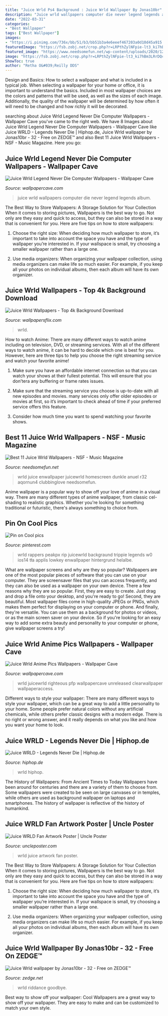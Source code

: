 ```yaml
---
title: "Juice Wrld Ps4 Background : Juice Wrld Wallpaper By Jonas10br"
description: "Juice wrld wallpapers computer die never legend legends album"
date: "2022-03-31"
categories:
- "Best Wallpaper"
tags: ["Best Wallpaper"]
images:
- "https://i.pinimg.com/736x/bb/51/b3/bb51b3a4e6eeef467203a0d10d45a915.jpg"
featuredImage: "https://fsb.zobj.net/crop.php?r=LRPthZylNFpie-lt3_ki7hBm3LRrDQcYYX_TBsnKJlkbUHLIyHccBnT-RzyJqKiNjiuYJjlsZTg2sH5F4yGok1A2y91oG7g5w_4Tj1nvYNZIa8Uhio97-GuZtdMYoftHQwz7I_8D9CY_P499"
featured_image: "https://www.needsomefun.net/wp-content/uploads/2020/12/juice-wrld-wallpaper-5.png"
image: "https://fsb.zobj.net/crop.php?r=LRPthZylNFpie-lt3_ki7hBm3LRrDQcYYX_TBsnKJlkbUHLIyHccBnT-RzyJqKiNjiuYJjlsZTg2sH5F4yGok1A2y91oG7g5w_4Tj1nvYNZIa8Uhio97-GuZtdMYoftHQwz7I_8D9CY_P499"
ShowToc: true
author: "Retha O&#039;Reilly DDS"
---
```



Design and Basics: How to select a wallpaper and what is included in a typical job.
When selecting a wallpaper for your home or office, it is important to understand the basics. Included in most wallpaper choices are the colors and patterns that will be used, as well as the sizes of each image. Additionally, the quality of the wallpaper will be determined by how often it will need to be changed and how richly it will be decorated.

	

		
searching about Juice Wrld Legend Never Die Computer Wallpapers - Wallpaper Cave you've came to the right web. We have 8 Images about Juice Wrld Legend Never Die Computer Wallpapers - Wallpaper Cave like Juice WRLD - Legends Never Die | Hiphop.de, Juice Wrld wallpaper by Jonas10br - 32 - Free on ZEDGE™ and also Best 11 Juice Wrld Wallpapers - NSF - Music Magazine. Here you go:
		
    
## Juice Wrld Legend Never Die Computer Wallpapers - Wallpaper Cave

<img loading=lazy src="https://wallpapercave.com/wp/wp6946646.jpg" onerror="this.onerror=null;this.src='https://tse2.mm.bing.net/th?id=OIP.p_AFC85c_2wytO0imoEEzgHaE8&amp;pid=15.1';" alt="Juice Wrld Legend Never Die Computer Wallpapers - Wallpaper Cave">

_Source: wallpapercave.com_

>juice wrld wallpapers computer die never legend legends album. 

	

The Best Way to Store Wallpapers: A Storage Solution for Your Collection
When it comes to storing pictures, Wallpapers is the best way to go. Not only are they easy and quick to access, but they can also be stored in a way that is convenient for you. Here are five tips on how to store wallpapers:
1) Choose the right size: When deciding how much wallpaper to store, it’s important to take into account the space you have and the type of wallpaper you’re interested in. If your wallspace is small, try choosing a smaller wallpaper rather than a large one.

2) Use media organizers: When organizing your wallpaper collection, using media organizers can make life so much easier. For example, if you keep all your photos on individual albums, then each album will have its own organizer.

    
## Juice Wrld Wallpapers - Top 4k Background Download

<img loading=lazy src="https://wallpapersflix.com/wp-content/uploads/2020/07/Juice-Wrld-Wallpapers-2020-485x1024.jpg" onerror="this.onerror=null;this.src='https://tse3.mm.bing.net/th?id=OIP.pmyoxHXrTUWE5PfQUFRzKQHaPo&amp;pid=15.1';" alt="Juice Wrld Wallpapers - Top 4k Background Download">

_Source: wallpapersflix.com_

>wrld. 

	

How to watch Anime: There are many different ways to watch anime including on television, DVD, or streaming services.
With all of the different ways to watch anime, it can be hard to decide which one is best for you. However, here are three tips to help you choose the right streaming service and watch your favorite anime!
1. Make sure you have an affordable internet connection so that you can watch your shows at their fullest potential. This will ensure that you don’tera any buffering or frame rates issues.

2. Make sure that the streaming service you choose is up-to-date with all new episodes and movies. many services only offer older episodes or movies at first, so it’s important to check ahead of time if your preferred service offers this feature.

3. Consider how much time you want to spend watching your favorite shows.

    
## Best 11 Juice Wrld Wallpapers - NSF - Music Magazine

<img loading=lazy src="https://www.needsomefun.net/wp-content/uploads/2020/12/juice-wrld-wallpaper-5.png" onerror="this.onerror=null;this.src='https://tse1.mm.bing.net/th?id=OIP.W4FFy2K_yNvpLNwYGXcxUwHaNK&amp;pid=15.1';" alt="Best 11 Juice Wrld Wallpapers - NSF - Music Magazine">

_Source: needsomefun.net_

>wrld juice enwallpaper juicewrld homescreen dunkle anuel r32 aqornun4 clubbinglove needsomefun. 

	

Anime wallpaper is a popular way to show off your love of anime in a visual way. There are many different types of anime wallpaper, from classic cel-shading to realistic graphics. Whether you're looking for something traditional or futuristic, there's always something to choice from.

    
## Pin On Cool Pics

<img loading=lazy src="https://i.pinimg.com/736x/bb/51/b3/bb51b3a4e6eeef467203a0d10d45a915.jpg" onerror="this.onerror=null;this.src='https://tse1.mm.bing.net/th?id=OIP.iWIFsX_idICpMRe-V0d36AHaNJ&amp;pid=15.1';" alt="Pin on Cool pics">

_Source: pinterest.com_

>wrld rappers peakpx rip juicewrld backgraund trippie legends w0 ios14 tła applis lowkey enwallpaper hintergrund helalbe. 

	

What are wallpaper screens and why are they so popular?
Wallpapers are one of the most popular pieces of software that you can use on your computer. They are screensaver files that you can access frequently, and they can also be used as a wallpaper on your own device. There a few reasons why they are so popular. First, they are easy to create. Just drag and drop a file onto your desktop, and you're ready to go! Second, they are beautiful. Most wallpaper files come in high-quality JPEGs or PNGs, which makes them perfect for displaying on your computer or phone. And finally, they're versatile. You can use them as a background for photos or videos, or as the main screen saver on your device. So if you're looking for an easy way to add some extra beauty and personality to your computer or phone, give wallpaper screens a try!

    
## Juice Wrld Anime Pics Wallpapers - Wallpaper Cave

<img loading=lazy src="https://wallpapercave.com/wp/wp5955602.jpg" onerror="this.onerror=null;this.src='https://tse2.mm.bing.net/th?id=OIP.eOcHv0UrD1mkLzmPo_xz3gHaNK&amp;pid=15.1';" alt="Juice Wrld Anime Pics Wallpapers - Wallpaper Cave">

_Source: wallpapercave.com_

>wrld juicewrld righteous pfp wallpapercave unreleased clearwallpaper wallpaperaccess. 

	

Different ways to style your wallpaper:
There are many different ways to style your wallpaper, which can be a great way to add a little personality to your home. Some people prefer natural colors without any artificial chemicals, while others prefer classic designs with a modern edge. There is no right or wrong answer, and it really depends on what you like and how you want your home to look.

    
## Juice WRLD - Legends Never Die | Hiphop.de

<img loading=lazy src="https://hiphop.de/sites/default/files/juicewrld_0.jpg" onerror="this.onerror=null;this.src='https://tse4.mm.bing.net/th?id=OIP.UKHi6TfJ27Rw3X04_8eErgHaHa&amp;pid=15.1';" alt="Juice WRLD - Legends Never Die | Hiphop.de">

_Source: hiphop.de_

>wrld hiphop. 

	

The History of Wallpapers: From Ancient Times to Today
Wallpapers have been around for centuries and there are a variety of them to choose from. Some wallpapers were created to be seen on large canvases or in temples, while others are used as background wallpaper on laptops and smartphones. The history of wallpaper is reflective of the history of humankind.

    
## Juice WRLD Fan Artwork Poster | Uncle Poster

<img loading=lazy src="https://cdn.shopify.com/s/files/1/1878/3879/products/N3037_1024x1024.jpg?v=1542555132" onerror="this.onerror=null;this.src='https://tse3.mm.bing.net/th?id=OIP.NTMWS267EhrlrSYDrxt1NQHaHa&amp;pid=15.1';" alt="Juice WRLD Fan Artwork Poster | Uncle Poster">

_Source: uncleposter.com_

>wrld juice artwork fan poster. 

	

The Best Way to Store Wallpapers: A Storage Solution for Your Collection
When it comes to storing pictures, Wallpapers is the best way to go. Not only are they easy and quick to access, but they can also be stored in a way that is convenient for you. Here are five tips on how to store wallpapers:
1) Choose the right size: When deciding how much wallpaper to store, it’s important to take into account the space you have and the type of wallpaper you’re interested in. If your wallspace is small, try choosing a smaller wallpaper rather than a large one.

2) Use media organizers: When organizing your wallpaper collection, using media organizers can make life so much easier. For example, if you keep all your photos on individual albums, then each album will have its own organizer.

    
## Juice Wrld Wallpaper By Jonas10br - 32 - Free On ZEDGE™

<img loading=lazy src="https://fsb.zobj.net/crop.php?r=LRPthZylNFpie-lt3_ki7hBm3LRrDQcYYX_TBsnKJlkbUHLIyHccBnT-RzyJqKiNjiuYJjlsZTg2sH5F4yGok1A2y91oG7g5w_4Tj1nvYNZIa8Uhio97-GuZtdMYoftHQwz7I_8D9CY_P499" onerror="this.onerror=null;this.src='https://tse1.mm.bing.net/th?id=OIP.VoLYNau7aO66JdprKRnvJgHaNK&amp;pid=15.1';" alt="Juice Wrld wallpaper by Jonas10br - 32 - Free on ZEDGE™">

_Source: zedge.net_

>wrld riddance goodbye. 

	

Best way to show off your wallpaper:
Cool Wallpapers are a great way to show off your wallpaper. They are easy to make and can be customized to match your own style.

